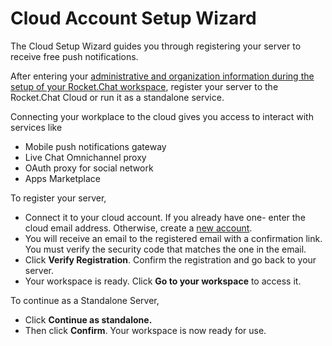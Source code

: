 # Cloud Account Setup Wizard

The Cloud Setup Wizard guides you through registering your server to receive free push notifications.

After entering your [administrative and organization information during the setup of your Rocket.Chat workspace](../../setup-and-configure/accessing-your-workspace/rocket.chat-setup-wizard.md#setup-wizard), register your server to the Rocket.Chat Cloud or run it as a standalone service.

Connecting your workplace to the cloud gives you access to interact with services like

* Mobile push notifications gateway
* Live Chat Omnichannel proxy
* OAuth proxy for social network
* Apps Marketplace

To register your server,&#x20;

* Connect it to your cloud account. If you already have one- enter the cloud email address. Otherwise, create a [new account](https://docs.rocket.chat/rocket.chat-saas/cloud-account/create-new-cloud-account).
* You will receive an email to the registered email with a confirmation link. You must verify the security code that matches the one in the email.
* Click **Verify Registration**. Confirm the registration and go back to your server.
* Your workspace is ready. Click **Go to your workspace** to access it.

To continue as a Standalone Server,

* Click **Continue as standalone.**
* Then click **Confirm**. Your workspace is now ready for use.
